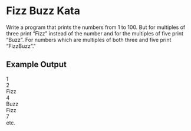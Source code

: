 # Fizz Buzz Kata

Write a program that prints the numbers from 1 to 100. But for multiples of three print “Fizz” instead of the number and for the multiples of five print “Buzz”. For numbers which are multiples of both three and five print “FizzBuzz”."

## Example Output

1  
2  
Fizz  
4  
Buzz  
Fizz  
7  
etc.
